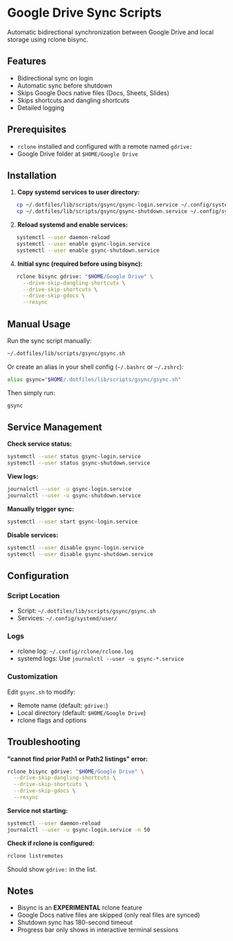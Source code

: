 # Google Drive Sync Scripts

Automatic bidirectional synchronization between Google Drive and local storage using rclone bisync.

## Features

- Bidirectional sync on login
- Automatic sync before shutdown
- Skips Google Docs native files (Docs, Sheets, Slides)
- Skips shortcuts and dangling shortcuts
- Detailed logging

## Prerequisites

- `rclone` installed and configured with a remote named `gdrive:`
- Google Drive folder at `$HOME/Google Drive`

## Installation

1. **Copy systemd services to user directory:**
```bash
   cp ~/.dotfiles/lib/scripts/gsync/gsync-login.service ~/.config/systemd/user/
   cp ~/.dotfiles/lib/scripts/gsync/gsync-shutdown.service ~/.config/systemd/user/
```

2. **Reload systemd and enable services:**
```bash
   systemctl --user daemon-reload
   systemctl --user enable gsync-login.service
   systemctl --user enable gsync-shutdown.service
```

4. **Initial sync (required before using bisync):**
```bash
   rclone bisync gdrive: "$HOME/Google Drive" \
     --drive-skip-dangling-shortcuts \
     --drive-skip-shortcuts \
     --drive-skip-gdocs \
     --resync
```

## Manual Usage

Run the sync script manually:
```bash
~/.dotfiles/lib/scripts/gsync/gsync.sh
```

Or create an alias in your shell config (`~/.bashrc` or `~/.zshrc`):
```bash
alias gsync="$HOME/.dotfiles/lib/scripts/gsync/gsync.sh"
```

Then simply run:
```bash
gsync
```

## Service Management

**Check service status:**
```bash
systemctl --user status gsync-login.service
systemctl --user status gsync-shutdown.service
```

**View logs:**
```bash
journalctl --user -u gsync-login.service
journalctl --user -u gsync-shutdown.service
```

**Manually trigger sync:**
```bash
systemctl --user start gsync-login.service
```

**Disable services:**
```bash
systemctl --user disable gsync-login.service
systemctl --user disable gsync-shutdown.service
```

## Configuration

### Script Location
- Script: `~/.dotfiles/lib/scripts/gsync/gsync.sh`
- Services: `~/.config/systemd/user/`

### Logs
- rclone log: `~/.config/rclone/rclone.log`
- systemd logs: Use `journalctl --user -u gsync-*.service`

### Customization

Edit `gsync.sh` to modify:
- Remote name (default: `gdrive:`)
- Local directory (default: `$HOME/Google Drive`)
- rclone flags and options

## Troubleshooting

**"cannot find prior Path1 or Path2 listings" error:**
```bash
rclone bisync gdrive: "$HOME/Google Drive" \
  --drive-skip-dangling-shortcuts \
  --drive-skip-shortcuts \
  --drive-skip-gdocs \
  --resync
```

**Service not starting:**
```bash
systemctl --user daemon-reload
journalctl --user -u gsync-login.service -n 50
```

**Check if rclone is configured:**
```bash
rclone listremotes
```

Should show `gdrive:` in the list.

## Notes

- Bisync is an **EXPERIMENTAL** rclone feature
- Google Docs native files are skipped (only real files are synced)
- Shutdown sync has 180-second timeout
- Progress bar only shows in interactive terminal sessions


